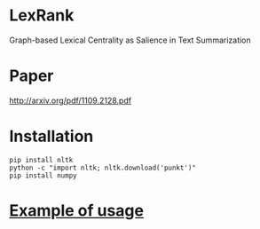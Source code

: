 # LexRank
Graph-based Lexical Centrality as Salience in Text Summarization  
# Paper 
http://arxiv.org/pdf/1109.2128.pdf  
# Installation
	pip install nltk
	python -c "import nltk; nltk.download('punkt')"
	pip install numpy
	
	
# [Example of usage](https://github.com/jtan25/LexRank/blob/master/runLRExample.py)
